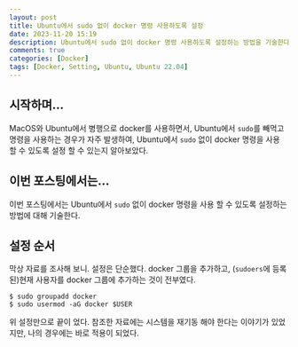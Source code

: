 ```yaml
---
layout: post
title: Ubuntu에서 sudo 없이 docker 명령 사용하도록 설정
date: 2023-11-20 15:19
description: Ubuntu에서 sudo 없이 docker 명령 사용하도록 설정하는 방법을 기술한다.
comments: true
categories: [Docker]
tags: [Docker, Setting, Ubuntu, Ubuntu 22.04]
---
```


## 시작하며...
MacOS와 Ubuntu에서 병행으로 docker를 사용하면서, Ubuntu에서 `sudo`를 빼먹고 명령을 사용하는 경우가 자주 발생하여,
Ubuntu에서 `sudo` 없이 docker 명령을 사용 할 수 있도록 설정 할 수 있는지 알아보았다.

## 이번 포스팅에서는...
이번 포스팅에서는 Ubuntu에서 `sudo` 없이 docker 명령을 사용 할 수 있도록 설정하는 방법에 대해 기술한다.

## 설정 순서
막상 자료를 조사해 보니. 설정은 단순했다. docker 그룹을 추가하고, (`sudoers`에 등록 된)현재 사용자를 docker 그룹에 추가하는 것이 전부였다.
```shell
$ sudo groupadd docker
$ sudo usermod -aG docker $USER
```

위 설정만으로 끝이 었다. 참조한 자료에는 시스템을 재기동 해야 한다는 이야기가 있었지만, 나의 경우에는 바로 적용이 되었다.
